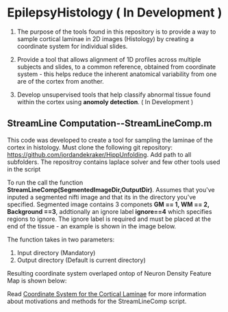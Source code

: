 # EpilepsyHistology ( In Development )

1) The purpose of the tools found in this repository is to provide a way to sample cortical laminae in 2D images (Histology) by creating a coordinate system for individual slides.

2) Provide a tool that allows alignment of 1D profiles across multiple subjects and slides, to a common reference, obtained from coordinate system - this helps reduce the inherent anatomical variability from one are of the cortex from another. 

3) Develop unsupervised tools that help classify abnormal tissue found within the cortex using **anomoly detection**. ( In Development )   


## StreamLine Computation--StreamLineComp.m
This code was developed to create a tool for sampling the laminae of the cortex in histology. Must clone the following git repository: https://github.com/jordandekraker/HippUnfolding. Add path to all 
subfolders. The repositroy contains laplace solver and few other tools used in the script

To run the call the function **StreamLineComp(SegmentedImageDir,OutputDir)**.
Assumes that you've inputed a segmented nifti image and that its in the directory you've specified. Segmented image
contains 3 componets **GM == 1, WM == 2, Background ==3**, addtionally an ignore label **ignore==4** which specifies regions to 
ignore. The ignore label is required and must be placed at the end of the tissue - an example is shown in the image below. 

The function takes in two parameters:
  1) Input directory (Mandatory)
  2) Output directory (Default is current directory)  
  
Resulting coordinate system overlaped ontop of Neuron Density Feature Map is shown below:
  

Read [Coordinate System for the Cortical Laminae](https://github.com/hrejali/EpilepsyHistology/blob/master/AIP_PROJECT.pdf) for more information about motivations and methods for the StreamLineComp script. 
